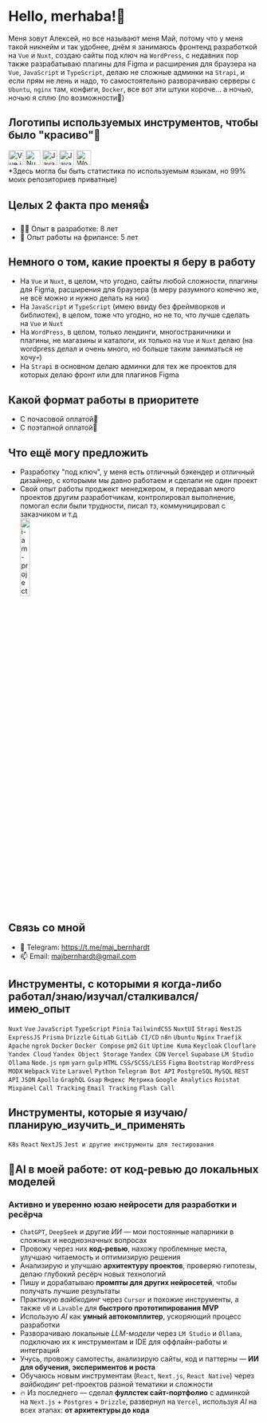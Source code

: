 # Hello, merhaba!👋

Меня зовут Алексей, но все называют меня Май, потому что у меня такой никнейм и так удобнее, днём я занимаюсь фронтенд разработкой на `Vue` и `Nuxt`, создаю сайты под ключ на `WordPress`, с недавних пор также разрабатываю плагины для Figma и расширения для браузера на `Vue`, `JavaScript` и `TypeScript`, делаю не сложные админки на `Strapi`, и если прям не лень и надо, то самостоятельно разворачиваю серверы с `Ubuntu`, `nginx` там, конфиги, `Docker`, все вот эти штуки короче... а ночью, ночью я сплю (по возможности🤖)

## Логотипы используемых инструментов, чтобы было "красиво"👀
<div>
  <img src="https://cdn.jsdelivr.net/gh/devicons/devicon/icons/vuejs/vuejs-original.svg" alt="Vue.js" width="30" height="30"/>
  <img src="https://cdn.jsdelivr.net/gh/devicons/devicon/icons/nuxtjs/nuxtjs-original.svg" alt="Nuxt.js" width="30" height="30"/>
  <img src="https://cdn.jsdelivr.net/gh/devicons/devicon/icons/javascript/javascript-original.svg" alt="JavaScript" width="30" height="30"/>
  <img src="https://cdn.jsdelivr.net/gh/devicons/devicon/icons/typescript/typescript-original.svg" alt="JavaScript" width="30" height="30"/>
  <img src="https://cdn.jsdelivr.net/gh/devicons/devicon/icons/wordpress/wordpress-plain.svg" alt="WordPress" width="30" height="30"/>
</div>
*Здесь могла бы быть статистика по используемым языкам, но 99% моих репозиториев приватные)

## Целых 2 факта про меня👍
- 🧑‍💻 Опыт в разработке: 8 лет
- 💼 Опыт работы на фрилансе: 5 лет

## Немного о том, какие проекты я беру в работу
- На `Vue` и `Nuxt`, в целом, что угодно, сайты любой сложности, плагины для Figma, расширения для браузера (в меру разумного конечно же, не всё можно и нужно делать на них)
- На `JavaScript` и `TypeScript` (имею ввиду без фреймворков и библиотек), в целом, тоже что угодно, но не то, что лучше сделать на `Vue` и `Nuxt`
- На `WordPress`, в целом, только лендинги, многостраничники и плагины, не магазины и каталоги, их только на `Vue` и `Nuxt` делаю (на wordpress делал и очень много, но больше таким заниматься не хочу💀)
- На `Strapi` в основном делаю админки для тех же проектов для которых делаю фронт или для плагинов Figma

## Какой формат работы в приоритете
- С почасовой оплатой💸
- С поэтапной оплатой💸

## Что ещё могу предложить
- Разработку "под ключ", у меня есть отличный бэкендер и отличный дизайнер, с которыми мы давно работаем и сделали не один проект
- Свой опыт работы проджект менеджером, я передавал много проектов другим разработчикам, контролировал выполнение, помогал если были трудности, писал тз, коммуницировал с заказчиком и т.д
  <div>
    <img src="https://i.ytimg.com/vi/S1py4LMm0gc/maxresdefault.jpg" alt="i-am-project-manager" width="20%" height="20%" /> 
  </div>

## Связь со мной
- 💼 Telegram: https://t.me/maj_bernhardt
- 📫 Email: majbernhardt@gmail.com

## Инструменты, с которыми я когда-либо работал/знаю/изучал/сталкивался/имею_опыт
`Nuxt` `Vue` `JavaScript` `TypeScript` `Pinia` `TailwindCSS` `NuxtUI` `Strapi` `NestJS` `ExpressJS` `Prisma` `Drizzle` `GitLab` `GitLab CI/CD` `n8n` `Ubuntu` `Nginx` `Traefik` `Apache` `ngrok` `Docker` `Docker Compose` `pm2` `Git` `Uptime Kuma` `Keycloak` `Clouflare` `Yandex Cloud` `Yandex Object Storage` `Yandex CDN` `Vercel` `Supabase` `LM Studio` `Ollama` `Node.js` `npm` `yarn` `gulp` `HTML` `CSS/SCSS/LESS` `Figma` `Bootstrap` `WordPress` `MODX` `Webpack` `Vite` `Laravel` `Python` `Telegram Bot API` `PostgreSQL` `MySQL` `REST API` `JSON` `Apollo` `GraphQL` `Gsap` `Яндекс Метрика` `Google Analytics` `Roistat` `Mixpanel` `Сall Tracking` `Email Tracking` `Flash Call`

## Инструменты, которые я изучаю/планирую_изучить_и_применять
`K8s` `React` `NextJS` `Jest и другие инструменты для тестирования`

## 🤖AI в моей работе: от код-ревью до локальных моделей

<!-- <div>
  <img src="https://unpkg.com/@lobehub/icons-static-svg@latest/icons/openai.svg" alt="ChatGPT" width="30" height="30"/>
  <img src="https://unpkg.com/@lobehub/icons-static-svg@latest/icons/deepseek.svg" alt="DeepSeek" width="30" height="30"/>
  <img src="https://unpkg.com/@lobehub/icons-static-svg@latest/icons/cursor.svg" alt="Cursor" width="30" height="30"/>
  <img src="https://unpkg.com/@lobehub/icons-static-svg@latest/icons/v0.svg" alt="V0" width="30" height="30"/>
  <img src="https://unpkg.com/@lobehub/icons-static-svg@latest/icons/lovable.svg" alt="Lovable" width="30" height="30"/>
  <img src="https://unpkg.com/@lobehub/icons-static-svg@latest/icons/n8n.svg" alt="n8n" width="30" height="30"/>
  <img src="https://unpkg.com/@lobehub/icons-static-svg@latest/icons/cline.svg" alt="Cline" width="30" height="30"/>
  <img src="https://unpkg.com/@lobehub/icons-static-svg@latest/icons/ollama.svg" alt="Ollama" width="30" height="30"/>
  <img src="https://unpkg.com/@lobehub/icons-static-svg@latest/icons/lmstudio.svg" alt="LM Studio" width="30" height="30"/>
</div> -->

### Активно и уверенно юзаю нейросети для разработки и ресёрча

- `ChatGPT`, `DeepSeek` и другие *ИИ* — мои постоянные напарники в сложных и неоднозначных вопросах
- Провожу через них **код-ревью**, нахожу проблемные места, улучшаю читаемость и оптимизирую решения
- Анализирую и улучшаю **архитектуру проектов**, проверяю гипотезы, делаю глубокий ресёрч новых технологий
- Пишу и дорабатываю **промпты для других нейросетей**, чтобы получать лучшие результаты
- Практикую *вайбкодинг* через `Cursor` и похожие инструменты, а также `v0` и `Lavable` для **быстрого прототипирования MVP**
- Использую *AI* как **умный автокомплитер**, ускоряющий процесс разработки
- Разворачиваю локальные *LLM-модели* через `LM Studio` и `Ollama`, подключаю их к инструментам и IDE для оффлайн-работы и интеграций
- Учусь, провожу самотесты, анализирую сайты, код и паттерны — **ИИ для обучения, экспериментов и роста**
- Обучаюсь новым инструментам (`React`, `Next.js`, `React Native`) через *вайбкодинг* pet-проектов разной тематики и сложности
- 🔥 Из последнего — сделал **фуллстек сайт-портфолио** с админкой на `Next.js` + `Postgres` + `Drizzle`, развернул на `Vercel`, используя *AI* на всех этапах: **от архитектуры до кода**
